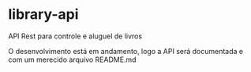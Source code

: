 # library-api
API Rest para controle e aluguel de livros

O desenvolvimento está em andamento, logo a API será documentada e com um merecido arquivo README.md
